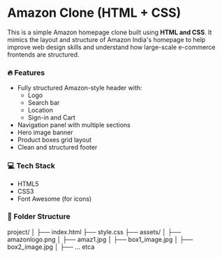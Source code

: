# Amazon Clone (HTML + CSS)

This is a simple Amazon homepage clone built using **HTML and CSS**. It mimics the layout and structure of Amazon India's homepage to help improve web design skills and understand how large-scale e-commerce frontends are structured.

### 🔥 Features
- Fully structured Amazon-style header with:
  - Logo
  - Search bar
  - Location
  - Sign-in and Cart
- Navigation panel with multiple sections
- Hero image banner
- Product boxes grid layout
- Clean and structured footer

### 💻 Tech Stack
- HTML5
- CSS3
- Font Awesome (for icons)

### 📁 Folder Structure
project/
│
├── index.html
├── style.css
├── assets/
│ ├── amazonlogo.png
│ ├── amaz1.jpg
│ ├── box1_image.jpg
│ ├── box2_image.jpg
│ ├── ... etca
